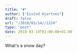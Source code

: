 ```yaml
---
title: "#"
author: ["Eivind Hjertnes"]
draft: false
url: "/2018/03/14//1224"
type: "post"
date: 2018-03-14T01:00:00+01:00
---
```


What's a snow day?
